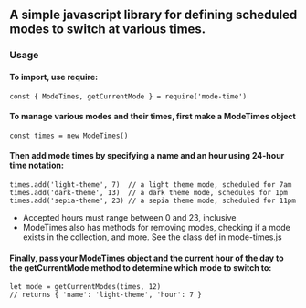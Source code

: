 ## A simple javascript library for defining scheduled modes to switch at various times.

### Usage

#### To import, use require:

```
const { ModeTimes, getCurrentMode } = require('mode-time')
```

#### To manage various modes and their times, first make a ModeTimes object

```
const times = new ModeTimes()
```

#### Then add mode times by specifying a name and an hour using 24-hour time notation:

```
times.add('light-theme', 7)  // a light theme mode, scheduled for 7am
times.add('dark-theme', 13)  // a dark theme mode, schedules for 1pm
times.add('sepia-theme', 23) // a sepia theme mode, scheduled for 11pm
```

* Accepted hours must range between 0 and 23, inclusive
* ModeTimes also has methods for removing modes, checking if a mode exists in the collection, and more. See the class def in mode-times.js

#### Finally, pass your ModeTimes object and the current hour of the day to the getCurrentMode method to determine which mode to switch to:

```
let mode = getCurrentModes(times, 12)
// returns { 'name': 'light-theme', 'hour': 7 }
```





